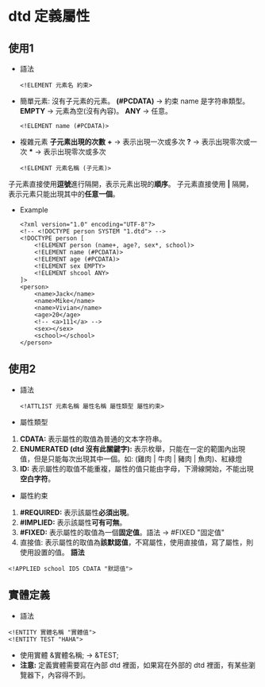 # dtd 定義屬性
## 使用1
- 語法
   
    ```
    <!ELEMENT 元素名 約束>
    ```
- 簡單元素: 沒有子元素的元素。
**(#PCDATA)** ->  約束 name 是字符串類型。
**EMPTY** -> 元素為空(沒有內容)。
**ANY** -> 任意。
    ```
    <!ELEMENT name (#PCDATA)>
    ```

- 複雜元素
**子元素出現的次數**
**\+** -> 表示出現一次或多次
**?** -> 表示出現零次或一次
**\*** -> 表示出現零次或多次
    
    ```
    <!ELEMENT 元素名稱 (子元素)>
    ```
子元素直接使用**逗號**進行隔開，表示元素出現的**順序**。
子元素直接使用 **|** 隔開，表示元素只能出現其中的**任意一個**。


- Example
    ```
    <?xml version="1.0" encoding="UTF-8"?>
    <!-- <!DOCTYPE person SYSTEM "1.dtd"> -->
    <!DOCTYPE person [
    	<!ELEMENT person (name+, age?, sex*, school)>
    	<!ELEMENT name (#PCDATA)>
    	<!ELEMENT age (#PCDATA)>
    	<!ELEMENT sex EMPTY>
    	<!ELEMENT shcool ANY>
    ]>
    <person>
    	<name>Jack</name>
    	<name>Mike</name>
    	<name>Vivian</name>
    	<age>20</age>
    	<!-- <a>111</a> -->
    	<sex></sex>
    	<school></school>
    </person>
    ```

## 使用2
- 語法
    
    ```
    <!ATTLIST 元素名稱 屬性名稱 屬性類型 屬性約束>
    ```
- 屬性類型
1. **CDATA:** 表示屬性的取值為普通的文本字符串。
2. **ENUMERATED (dtd 沒有此關鍵字):** 表示枚舉，只能在一定的範圍內出現值，但是只能每次出現其中一個。如: (雞肉 | 牛肉 | 豬肉 | 魚肉)、紅綠燈
3. **ID:** 表示屬性的取值不能重複，屬性的值只能由字母，下滑線開始，不能出現**空白字符**。

- 屬性約束
1. **#REQUIRED:** 表示該屬性**必須出現**。
2. **#IMPLIED:** 表示該屬性**可有可無**。
3. **#FIXED:** 表示屬性的取值為一個**固定值**。語法 -> #FIXED "固定值"
4. 直接值: 表示屬性的取值為**該默認值**，不寫屬性，使用直接值，寫了屬性，則使用設置的值。
**語法**
```
<!APPLIED school ID5 CDATA "默認值">
```

## 實體定義
- 語法
```
<!ENTITY 實體名稱 "實體值">
<!ENTITY TEST "HAHA">
```
- 使用實體 &實體名稱; -> &TEST;
- **注意:** 定義實體需要寫在內部 dtd 裡面，如果寫在外部的 dtd 裡面，有某些瀏覽器下，內容得不到。
